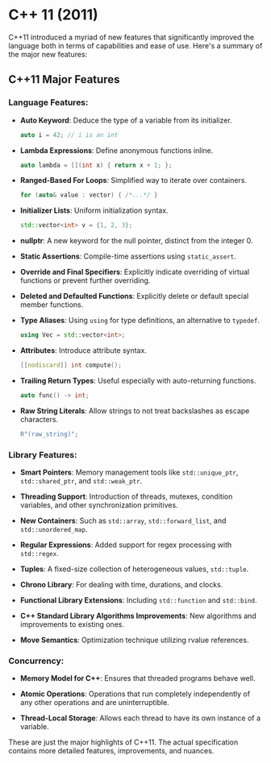 # C++ 11 (2011)

C++11 introduced a myriad of new features that significantly improved the language both in terms of capabilities and ease of use. Here's a summary of the major new features:

## C++11 Major Features

### Language Features:

- **Auto Keyword**: Deduce the type of a variable from its initializer.
    ```cpp
    auto i = 42; // i is an int
    ```

- **Lambda Expressions**: Define anonymous functions inline.
    ```cpp
    auto lambda = [](int x) { return x + 1; };
    ```

- **Ranged-Based For Loops**: Simplified way to iterate over containers.
    ```cpp
    for (auto& value : vector) { /*...*/ }
    ```

- **Initializer Lists**: Uniform initialization syntax.
    ```cpp
    std::vector<int> v = {1, 2, 3};
    ```

- **nullptr**: A new keyword for the null pointer, distinct from the integer 0.
  
- **Static Assertions**: Compile-time assertions using `static_assert`.

- **Override and Final Specifiers**: Explicitly indicate overriding of virtual functions or prevent further overriding.

- **Deleted and Defaulted Functions**: Explicitly delete or default special member functions.

- **Type Aliases**: Using `using` for type definitions, an alternative to `typedef`.
    ```cpp
    using Vec = std::vector<int>;
    ```

- **Attributes**: Introduce attribute syntax.
    ```cpp
    [[nodiscard]] int compute();
    ```

- **Trailing Return Types**: Useful especially with auto-returning functions.
    ```cpp
    auto func() -> int;
    ```

- **Raw String Literals**: Allow strings to not treat backslashes as escape characters.
    ```cpp
    R"(raw_string)";
    ```

### Library Features:

- **Smart Pointers**: Memory management tools like `std::unique_ptr`, `std::shared_ptr`, and `std::weak_ptr`.

- **Threading Support**: Introduction of threads, mutexes, condition variables, and other synchronization primitives.

- **New Containers**: Such as `std::array`, `std::forward_list`, and `std::unordered_map`.

- **Regular Expressions**: Added support for regex processing with `std::regex`.

- **Tuples**: A fixed-size collection of heterogeneous values, `std::tuple`.

- **Chrono Library**: For dealing with time, durations, and clocks.

- **Functional Library Extensions**: Including `std::function` and `std::bind`.

- **C++ Standard Library Algorithms Improvements**: New algorithms and improvements to existing ones.

- **Move Semantics**: Optimization technique utilizing rvalue references.

### Concurrency:

- **Memory Model for C++**: Ensures that threaded programs behave well.

- **Atomic Operations**: Operations that run completely independently of any other operations and are uninterruptible.

- **Thread-Local Storage**: Allows each thread to have its own instance of a variable.

These are just the major highlights of C++11. The actual specification contains more detailed features, improvements, and nuances.
